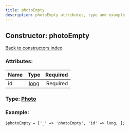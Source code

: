 ```yaml
---
title: photoEmpty
description: photoEmpty attributes, type and example
---
```

## Constructor: photoEmpty  
[Back to constructors index](index.md)



### Attributes:

| Name     |    Type       | Required |
|----------|:-------------:|---------:|
|id|[long](../types/long.md) | Required|



### Type: [Photo](../types/Photo.md)


### Example:

```
$photoEmpty = ['_' => 'photoEmpty', 'id' => long, ];
```